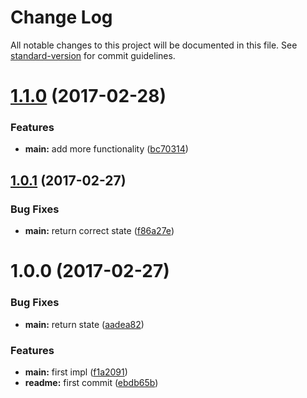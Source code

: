 # Change Log

All notable changes to this project will be documented in this file. See [standard-version](https://github.com/conventional-changelog/standard-version) for commit guidelines.

<a name="1.1.0"></a>
# [1.1.0](https://github.com/OrenMe/testrepo/compare/v1.0.1...v1.1.0) (2017-02-28)


### Features

* **main:** add more functionality ([bc70314](https://github.com/OrenMe/testrepo/commit/bc70314))



<a name="1.0.1"></a>
## [1.0.1](https://github.com/OrenMe/testrepo/compare/v1.0.0...v1.0.1) (2017-02-27)


### Bug Fixes

* **main:** return correct state ([f86a27e](https://github.com/OrenMe/testrepo/commit/f86a27e))



<a name="1.0.0"></a>
# 1.0.0 (2017-02-27)


### Bug Fixes

* **main:** return state ([aadea82](https://github.com/OrenMe/testrepo/commit/aadea82))


### Features

* **main:** first impl ([f1a2091](https://github.com/OrenMe/testrepo/commit/f1a2091))
* **readme:** first commit ([ebdb65b](https://github.com/OrenMe/testrepo/commit/ebdb65b))
